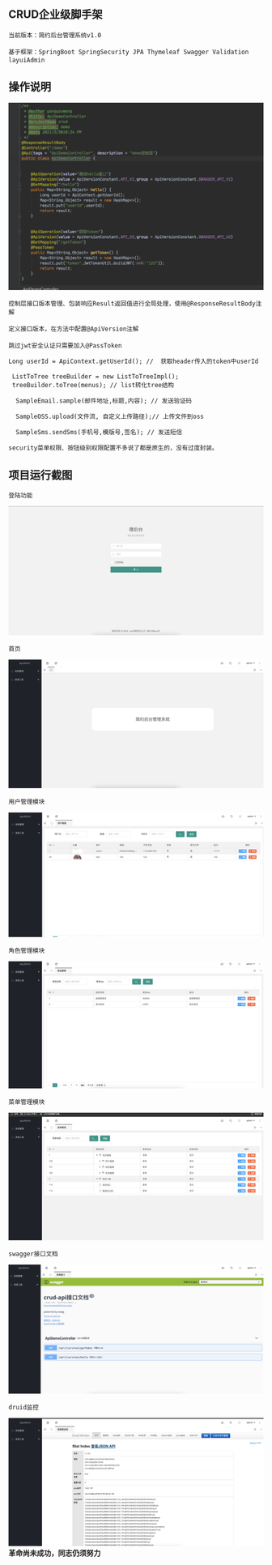 ## CRUD企业级脚手架
    当前版本：简约后台管理系统v1.0
    
    基于框架：SpringBoot SpringSecurity JPA Thymeleaf Swagger Validation layuiAdmin

## 操作说明

   ![运行截图](https://raw.githubusercontent.com/YangYouWang/crud/master/img/7.png "7.png")
    
    控制层接口版本管理、包装响应Result返回值进行全局处理，使用@ResponseResultBody注解
    
    定义接口版本，在方法中配置@ApiVersion注解
    
    跳过jwt安全认证只需要加入@PassToken
    
    
```
Long userId = ApiContext.getUserId(); //  获取header传入的token中userId
```
   
```
 ListToTree treeBuilder = new ListToTreeImpl();
 treeBuilder.toTree(menus); // list转化tree结构
```

```
  SampleEmail.sample(邮件地址,标题,内容); // 发送验证码
```

```
  SampleOSS.upload(文件流, 自定义上传路径);// 上传文件到oss
```

```
  SampleSms.sendSms(手机号,模版号,签名); // 发送短信
```   

    security菜单权限、按钮级别权限配置不多说了都是原生的，没有过度封装。
    
## 项目运行截图
    
    登陆功能
   ![运行截图](https://raw.githubusercontent.com/YangYouWang/crud/master/img/0.png "0.png")
    
    首页
   ![运行截图](https://raw.githubusercontent.com/YangYouWang/crud/master/img/1.png "1.png")
   
    用户管理模块
   ![运行截图](https://raw.githubusercontent.com/YangYouWang/crud/master/img/2.png "2.png")
   
    角色管理模块
   ![运行截图](https://raw.githubusercontent.com/YangYouWang/crud/master/img/3.png "3.png")
   
    菜单管理模块
   ![运行截图](https://raw.githubusercontent.com/YangYouWang/crud/master/img/4.png "4.png")
   
    swagger接口文档
   ![运行截图](https://raw.githubusercontent.com/YangYouWang/crud/master/img/5.png "5.png")
   
    druid监控
   ![运行截图](https://raw.githubusercontent.com/YangYouWang/crud/master/img/6.png "6.png")
 **革命尚未成功，同志仍须努力**